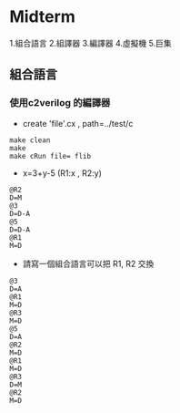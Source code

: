 # Midterm
1.組合語言 2.組譯器 3.編譯器 4.虛擬機 5.巨集 
## 組合語言 

### 使用c2verilog 的編譯器
* create 'file'.cx , path=../test/c
```
make clean
make
make cRun file= flib
```
* x=3+y-5 (R1:x , R2:y)
```
@R2
D=M
@3
D=D-A
@5
D=D-A
@R1
M=D
```
* 請寫一個組合語言可以把 R1, R2 交換
```
@3
D=A
@R1
M=D
@R3
M=D
@5
D=A
@R2
M=D
@R1
M=D
@R3
D=M
@R2
M=D
```



